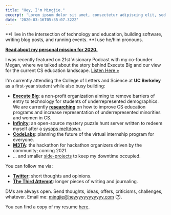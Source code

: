 ```yaml
---
title: "Hey, I'm Mingjie."
excerpt: 'Lorem ipsum dolor sit amet, consectetur adipiscing elit, sed do eiusmod tempor incididunt ut labore et dolore magna aliqua. Praesent elementum facilisis leo vel fringilla est ullamcorper eget. At imperdiet dui accumsan sit amet nulla facilities morbi tempus.'
date: '2020-03-16T05:35:07.322Z'
---
```


**I live in the intersection of technology and education, building software, writing blog posts, and running events. **I use he/him pronouns.

**[Read about my personal mission for 2020.](/blog/mission-2020/)**

<credit>I was recently featured on 21st Visionary Podcast with my co-founder Megan, where we talked about the story behind Execute Big and our view for the current CS education landscape. [Listen Here »](https://anchor.fm/21stcenturyvisionary/episodes/Ep-7--Megan-Cui-and-Mingjie-Jiang-on-running-a-non-profit--Adapting-to-COVID-19-and-the-CS-Ed-landscape-eftsae)</credit>

I'm currently attending the College of Letters and Science at **UC Berkeley** as a first-year student while also busy building:

- [**Execute Big**](https://executebig.org): a non-profit organization aiming to remove barriers of entry to technology for students of underrepresented demographics. We are currently **[researching](https://research.executebig.org/)** on how to improve CS education programs and increase representation of underrepresented minorities and women in CS.
- **[Infinity](https://github.com/itsmingjie/infinity)**: an open-source mystery puzzle hunt server written to redeem myself after a [sysops meltdown](https://medium.com/@integirls/this-was-integirls-puzzle-hunt-2020-1a646e908858#:~:text=The%20HUNT,then%20rolled%20out%20our%20new%20platform.).
- **[CodeLabs](https://labs.codeday.org/)**: planning the future of the virtual internship program for everyone. 
- **[M3TA](https://m3ta.io)**: the hackathon for hackathon organizers driven by the community; coming 2021.
- ... and smaller [side-projects](https://github.com/itsmingjie) to keep my downtime occupied.

You can follow me via:

- **[Twitter](https://twitter.com/itsmingjie)**: short thoughts and opinions.
- **[The Third Attempt](/blog)**: longer pieces of writing and journaling.

DMs are always open. Send thoughts, ideas, offers, criticisms, challenges, whatever. Email me: [mingjie@heyyyyyyyyyyyy.com](mailto:mingjie@heyyyyyyyyyyyy.com) ([?](https://heyyyyyyyyyyyy.com/)).

You can find a copy of my resume [here](https://asset.mingjie.info/Resume%202020.pdf).
